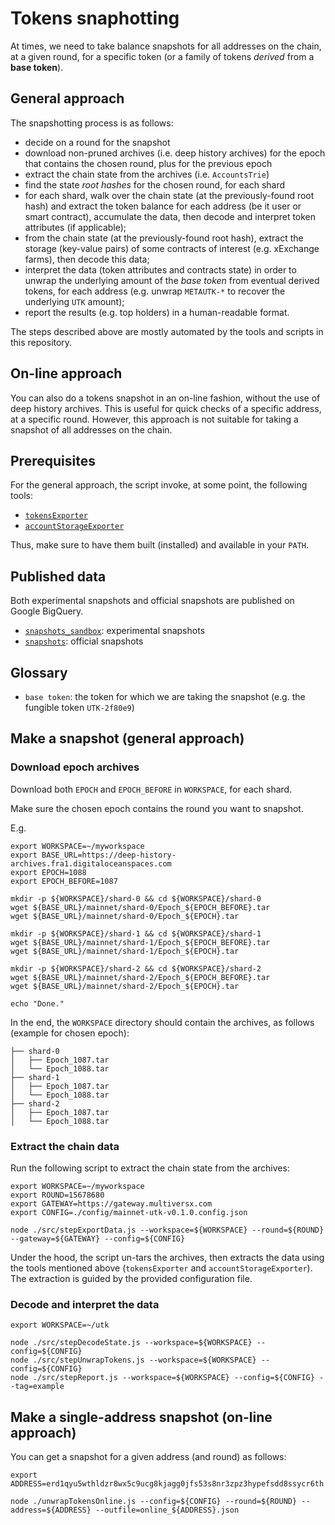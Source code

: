 # Tokens snaphotting

At times, we need to take balance snapshots for all addresses on the chain, at a given round, for a specific token (or a family of tokens _derived_ from a **base token**).

## General approach

The snapshotting process is as follows:
 - decide on a round for the snapshot
 - download non-pruned archives (i.e. deep history archives) for the epoch that contains the chosen round, plus for the previous epoch
 - extract the chain state from the archives (i.e. `AccountsTrie`)
 - find the state _root hashes_ for the chosen round, for each shard
 - for each shard, walk over the chain state (at the previously-found root hash) and extract the token balance for each address (be it user or smart contract), accumulate the data, then decode and interpret token attributes (if applicable);
 - from the chain state (at the previously-found root hash), extract the storage (key-value pairs) of some contracts of interest (e.g. xExchange farms), then decode this data;
 - interpret the data (token attributes and contracts state) in order to unwrap the underlying amount of the _base token_ from eventual derived tokens, for each address (e.g. unwrap `METAUTK-*` to recover the underlying `UTK` amount);
 - report the results (e.g. top holders) in a human-readable format. 

The steps described above are mostly automated by the tools and scripts in this repository.

## On-line approach

You can also do a tokens snapshot in an on-line fashion, without the use of deep history archives. This is useful for quick checks of a specific address, at a specific round. However, this approach is not suitable for taking a snapshot of all addresses on the chain.

## Prerequisites

For the general approach, the script invoke, at some point, the following tools:
 - [`tokensExporter`](https://github.com/multiversx/mx-chain-tools-go/tree/main/trieTools/tokensExporter)
 - [`accountStorageExporter`](https://github.com/multiversx/mx-chain-tools-go/tree/main/trieTools/accountStorageExporter)

Thus, make sure to have them built (installed) and available in your `PATH`.

## Published data

Both experimental snapshots and official snapshots are published on Google BigQuery.

 - [`snapshots_sandbox`](https://console.cloud.google.com/bigquery?page=dataset&d=snapshots_sandbox&p=multiversx-tokens-snapshots): experimental snapshots
 - [`snapshots`](https://console.cloud.google.com/bigquery?page=dataset&d=snapshots&p=multiversx-tokens-snapshots): official snapshots

## Glossary

 - `base token`: the token for which we are taking the snapshot (e.g. the fungible token `UTK-2f80e9`)

## Make a snapshot (general approach)

### Download epoch archives

Download both `EPOCH` and `EPOCH_BEFORE` in `WORKSPACE`, for each shard. 

Make sure the chosen epoch contains the round you want to snapshot.

E.g.

```
export WORKSPACE=~/myworkspace
export BASE_URL=https://deep-history-archives.fra1.digitaloceanspaces.com
export EPOCH=1088
export EPOCH_BEFORE=1087

mkdir -p ${WORKSPACE}/shard-0 && cd ${WORKSPACE}/shard-0
wget ${BASE_URL}/mainnet/shard-0/Epoch_${EPOCH_BEFORE}.tar
wget ${BASE_URL}/mainnet/shard-0/Epoch_${EPOCH}.tar

mkdir -p ${WORKSPACE}/shard-1 && cd ${WORKSPACE}/shard-1
wget ${BASE_URL}/mainnet/shard-1/Epoch_${EPOCH_BEFORE}.tar
wget ${BASE_URL}/mainnet/shard-1/Epoch_${EPOCH}.tar

mkdir -p ${WORKSPACE}/shard-2 && cd ${WORKSPACE}/shard-2
wget ${BASE_URL}/mainnet/shard-2/Epoch_${EPOCH_BEFORE}.tar
wget ${BASE_URL}/mainnet/shard-2/Epoch_${EPOCH}.tar

echo "Done."
```

In the end, the `WORKSPACE` directory should contain the archives, as follows (example for chosen epoch):

```
├── shard-0
│   ├── Epoch_1087.tar
│   └── Epoch_1088.tar
├── shard-1
│   ├── Epoch_1087.tar
│   └── Epoch_1088.tar
├── shard-2
│   ├── Epoch_1087.tar
│   └── Epoch_1088.tar
```

### Extract the chain data

Run the following script to extract the chain state from the archives:

```
export WORKSPACE=~/myworkspace
export ROUND=15678680
export GATEWAY=https://gateway.multiversx.com
export CONFIG=./config/mainnet-utk-v0.1.0.config.json

node ./src/stepExportData.js --workspace=${WORKSPACE} --round=${ROUND} --gateway=${GATEWAY} --config=${CONFIG}
```

Under the hood, the script un-tars the archives, then extracts the data using the tools mentioned above (`tokensExporter` and `accountStorageExporter`). The extraction is guided by the provided configuration file.

### Decode and interpret the data

```
export WORKSPACE=~/utk

node ./src/stepDecodeState.js --workspace=${WORKSPACE} --config=${CONFIG}
node ./src/stepUnwrapTokens.js --workspace=${WORKSPACE} --config=${CONFIG}
node ./src/stepReport.js --workspace=${WORKSPACE} --config=${CONFIG} --tag=example
```

## Make a single-address snapshot (on-line approach)

You can get a snapshot for a given address (and round) as follows:

```
export ADDRESS=erd1qyu5wthldzr8wx5c9ucg8kjagg0jfs53s8nr3zpz3hypefsdd8ssycr6th

node ./unwrapTokensOnline.js --config=${CONFIG} --round=${ROUND} --address=${ADDRESS} --outfile=online_${ADDRESS}.json
```
